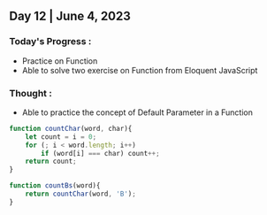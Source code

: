 ## Day 12 | June 4, 2023

### Today's Progress :
- Practice on Function
- Able to solve two exercise on Function from Eloquent JavaScript

### Thought :
- Able to practice the concept of Default Parameter in a Function

```javascript
function countChar(word, char){
    let count = i = 0;
    for (; i < word.length; i++)
        if (word[i] === char) count++;
    return count;
}

function countBs(word){
    return countChar(word, 'B');
}
```